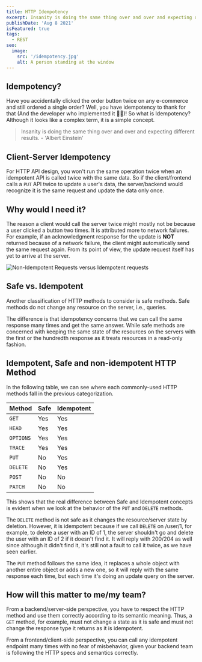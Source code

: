 ```yaml
---
title: HTTP Idempotency
excerpt: Insanity is doing the same thing over and over and expecting different results
publishDate: 'Aug 8 2021'
isFeatured: true
tags:
  - REST
seo:
  image:
    src: '/idempotency.jpg'
    alt: A person standing at the window
---
```


## Idempotency?

Have you accidentally clicked the order button twice on any e-commerce and still ordered a single order? Well, you have idempotency to thank for that (And the developer who implemented it 👨‍💻)!
So what is Idempotency? Although it looks like a complex term, it is a simple concept.

> Insanity is doing the same thing over and over and expecting different results. - 'Albert Einstein'

## Client-Server Idempotency

For HTTP API design, you won't run the same operation twice when an idempotent API is called twice with the same data. So if the client/frontend calls a `PUT` API twice to update a user's data, the server/backend would recognize it is the same request and update the data only once.

## Why would I need it?

The reason a client would call the server twice might mostly not be because a user clicked a button two times. It is attributed more to network failures. For example, if an acknowledgment response for the update is **NOT** returned because of a network failure, the client might automatically send the same request again. From its point of view, the update request itself has yet to arrive at the server.

![Non-Idempotent Requests versus Idempotent requests](/NonIdempVsIdemp.png)

## Safe vs. Idempotent

Another classification of HTTP methods to consider is safe methods.
Safe methods do not change any resource on the server, i.e., queries.

The difference is that idempotency concerns that we can call the same response many times and get the same answer.
While safe methods are concerned with keeping the same state of the resources on the servers with the first or the hundredth response as it treats resources in a read-only fashion.

## Idempotent, Safe and non-idempotent HTTP Method

In the following table, we can see where each commonly-used HTTP methods fall in the previous categorization.

| Method   | Safe  | Idempotent  |
| -------- | ----- | ----------- |
| `GET`    | Yes   | Yes         |
| `HEAD`   | Yes   | Yes         |
| `OPTIONS`| Yes   | Yes         |
| `TRACE`  | Yes   | Yes         |
| `PUT`    | No    | Yes         |
| `DELETE` | No    | Yes         |
| `POST`   | No    | No          |
| `PATCH`  | No    | No          |

This shows that the real difference between Safe and Idempotent concepts is evident when we look at the behavior of the `PUT` and `DELETE` methods.

The `DELETE` method is not safe as it changes the resource/server state by deletion. However, it is idempotent because if we call `DELETE` on /user/1, for example, to delete a user with an ID of 1, the server shouldn't go and delete the user with an ID of 2 if it doesn't find it. It will reply with 200/204 as well since although it didn't find it, it's still not a fault to call it twice, as we have seen earlier.

The `PUT` method follows the same idea, it replaces a whole object with another entire object or adds a new one, so it will reply with the same response each time, but each time it's doing an update query on the server.

## How will this matter to me/my team?

From a backend/server-side perspective, you have to respect the HTTP method and use them correctly according to its semantic meaning. Thus, a `GET` method, for example, must not change a state as it is safe and must not change the response type it returns as it is idempotent.

From a frontend/client-side perspective, you can call any idempotent endpoint many times with no fear of misbehavior, given your backend team is following the HTTP specs and semantics correctly.
